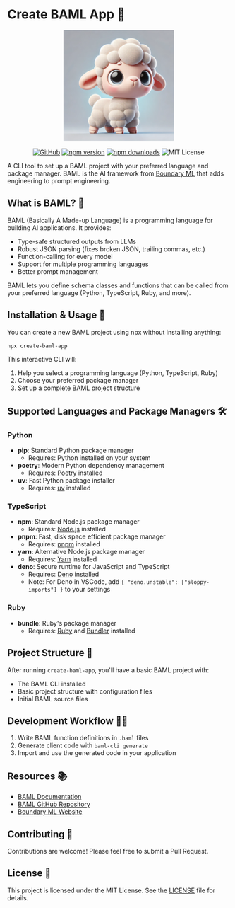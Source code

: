 # Create BAML App 🦙

<p align="center">
<img src="https://github.com/ashayas/create-baml-app/raw/master/.github/assets/lamb.png" width="250" alt="Create BAML App"/>
</p>

<p align="center">
<a href="https://github.com/ashayas/create-baml-app"><img src="https://img.shields.io/badge/GitHub-ashayas%2Fcreate--baml--app-blue?logo=github" alt="GitHub"></a>
<a href="https://www.npmjs.com/package/create-baml-app"><img src="https://img.shields.io/npm/v/create-baml-app.svg" alt="npm version"></a>
<a href="https://www.npmjs.com/package/create-baml-app"><img src="https://img.shields.io/npm/dm/create-baml-app.svg" alt="npm downloads"></a>
<img src="https://img.shields.io/badge/license-MIT-blue" alt="MIT License">
</p>

A CLI tool to set up a BAML project with your preferred language and package manager. BAML is the AI framework from [Boundary ML](https://www.boundaryml.com) that adds engineering to prompt engineering.

## What is BAML? 🤔

BAML (Basically A Made-up Language) is a programming language for building AI applications. It provides:

- Type-safe structured outputs from LLMs
- Robust JSON parsing (fixes broken JSON, trailing commas, etc.)
- Function-calling for every model
- Support for multiple programming languages
- Better prompt management

BAML lets you define schema classes and functions that can be called from your preferred language (Python, TypeScript, Ruby, and more).

## Installation & Usage 🚀

You can create a new BAML project using npx without installing anything:

```bash
npx create-baml-app
```

This interactive CLI will:
1. Help you select a programming language (Python, TypeScript, Ruby)
2. Choose your preferred package manager
3. Set up a complete BAML project structure

## Supported Languages and Package Managers 🛠️

### Python
- **pip**: Standard Python package manager
  - Requires: Python installed on your system
- **poetry**: Modern Python dependency management
  - Requires: [Poetry](https://python-poetry.org/docs/#installation) installed
- **uv**: Fast Python package installer
  - Requires: [uv](https://github.com/astral-sh/uv) installed

### TypeScript
- **npm**: Standard Node.js package manager
  - Requires: [Node.js](https://nodejs.org/) installed
- **pnpm**: Fast, disk space efficient package manager
  - Requires: [pnpm](https://pnpm.io/installation) installed
- **yarn**: Alternative Node.js package manager
  - Requires: [Yarn](https://yarnpkg.com/getting-started/install) installed
- **deno**: Secure runtime for JavaScript and TypeScript
  - Requires: [Deno](https://deno.land/manual/getting_started/installation) installed
  - Note: For Deno in VSCode, add `{ "deno.unstable": ["sloppy-imports"] }` to your settings

### Ruby
- **bundle**: Ruby's package manager
  - Requires: [Ruby](https://www.ruby-lang.org/en/documentation/installation/) and [Bundler](https://bundler.io/) installed

## Project Structure 📁

After running `create-baml-app`, you'll have a basic BAML project with:

- The BAML CLI installed
- Basic project structure with configuration files
- Initial BAML source files

## Development Workflow 🧑‍💻

1. Write BAML function definitions in `.baml` files
2. Generate client code with `baml-cli generate`
3. Import and use the generated code in your application

## Resources 📚

- [BAML Documentation](https://docs.boundaryml.com/)
- [BAML GitHub Repository](https://github.com/BoundaryML/baml)
- [Boundary ML Website](https://www.boundaryml.com/)

## Contributing 🤝

Contributions are welcome! Please feel free to submit a Pull Request.

## License 📄

This project is licensed under the MIT License. See the [LICENSE](LICENSE) file for details.

